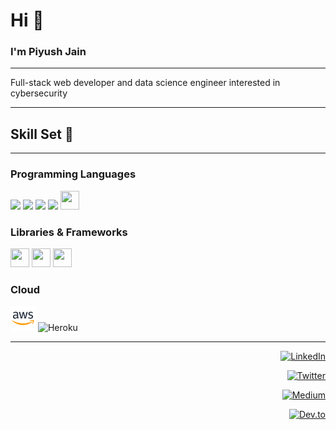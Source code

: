 # Hi 👋 

### I'm Piyush Jain

---

Full-stack web developer and data science engineer interested in cybersecurity

---

## Skill Set 💪

---

### Programming Languages

<p>
<img src = 'https://github.com/MarikIshtar007/MarikIshtar007/blob/master/images/python2.png' height='30'/>
<img src = 'https://github.com/MarikIshtar007/MarikIshtar007/blob/master/images/html.svg' width='30'/>
<img src = 'https://github.com/MarikIshtar007/MarikIshtar007/blob/master/images/css.svg' width='30'/> 
<img src = 'https://github.com/MarikIshtar007/MarikIshtar007/blob/master/images/js.svg' width='30'/>
<img src = 'https://qph.fs.quoracdn.net/main-qimg-48b7a3d8958565e7aa3ad4dbf2312770.webp' height="30" width="30" />
</p>

### Libraries & Frameworks

<p>
  <img src = "https://www.fullstackpython.com/img/logos/django.png" height="30" width="30" />
  <img src = "https://miro.medium.com/max/438/1*0G5zu7CnXdMT9pGbYUTQLQ.png" height="30" width="30" />
  <img src = "https://upload.wikimedia.org/wikipedia/commons/thumb/a/a7/React-icon.svg/1280px-React-icon.svg.png" height="30" width="30" />
</p>

### Cloud

<p>
<img title="AWS" alt="AWS" width="40px" src="https://raw.githubusercontent.com/github/explore/main/topics/aws/aws.png">
<img title="Heroku" alt="Heroku" width="40px" src="https://img.icons8.com/color/48/000000/heroku.png">
</p>

---

<p align="right">
  <a href="https://www.linkedin.com/in/piyush-jain-08974319a/"><img alt="LinkedIn" title="LinkedIn" height="32" width="32"                   src="https://raw.githubusercontent.com/peterthehan/peterthehan/master/assets/linkedin.svg"></a>
</p>

<p align="right">
  <a href="https://twitter.com/el_loco_piccolo"><img alt="Twitter" title="Twitter" height="32" width="32" src="https://raw.githubusercontent.com/peterthehan/peterthehan/master/assets/twitter.svg"></a>
</p>

<p align="right">
  <a href="https://medium.com/@piyushjz"><img alt="Medium" title="Medium" height="32" width="32" src="https://miro.medium.com/max/3150/1*sHhtYhaCe2Uc3IU0IgKwIQ.png"></a>
</p>

<p align="right">
  <a href="https://dev.to/piyushjz"><img alt="Dev.to" title="Dev.to" height="32" width="32" src="https://res.cloudinary.com/practicaldev/image/fetch/s--pcSkTMZL--/c_limit,f_auto,fl_progressive,q_80,w_190/https://practicaldev-herokuapp-com.freetls.fastly.net/assets/devlogo-pwa-512.png"></a>
</p>
